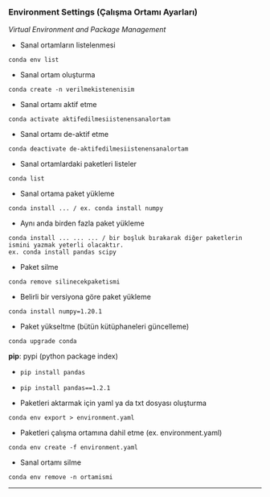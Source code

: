 ### Environment Settings (Çalışma Ortamı Ayarları)  

*Virtual Environment and Package Management*

* Sanal ortamların listelenmesi

``` conda env list ```

* Sanal ortam oluşturma

``` conda create -n verilmekistenenisim ```

* Sanal ortamı aktif etme

``` conda activate aktifedilmesiistenensanalortam ```

* Sanal ortamı de-aktif etme 

``` conda deactivate de-aktifedilmesiistenensanalortam ```

* Sanal ortamlardaki paketleri listeler

``` conda list ```

* Sanal ortama paket yükleme

``` conda install ... / ex. conda install numpy ```

* Aynı anda birden fazla paket yükleme

``` 
conda install ... ... ... / bir boşluk bırakarak diğer paketlerin ismini yazmak yeterli olacaktır.
ex. conda install pandas scipy 
```

* Paket silme

```conda remove silinecekpaketismi ```

* Belirli bir versiyona göre paket yükleme

``` conda install numpy=1.20.1 ```

* Paket yükseltme (bütün kütüphaneleri güncelleme)

``` conda upgrade conda ```

**pip**: pypi (python package index)

* ```pip install pandas```
* ```pip install pandas==1.2.1```

* Paketleri aktarmak için yaml ya da txt dosyası oluşturma

```conda env export > environment.yaml```

* Paketleri çalışma ortamına dahil etme (ex. environment.yaml)

``` conda env create -f environment.yaml ```

* Sanal ortamı silme

``` conda env remove -n ortamismi ```

---